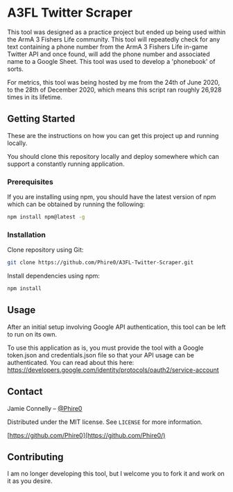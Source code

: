 # A3FL Twitter Scraper

This tool was designed as a practice project but ended up being used within the ArmA 3 Fishers Life community. This tool will repeatedly check for any text containing a phone number from the ArmA 3 Fishers Life in-game Twitter API and once found, will add the phone number and associated name to a Google Sheet. This tool was used to develop a 'phonebook' of sorts.

For metrics, this tool was being hosted by me from the 24th of June 2020, to the 28th of December 2020, which means this script ran roughly 26,928 times in its lifetime.

## Getting Started

These are the instructions on how you can get this project up and running locally.

You should clone this repository locally and deploy somewhere which can support a constantly running application.

### Prerequisites

If you are installing using npm, you should have the latest version of npm which can be obtained by running the following:

```sh
npm install npm@latest -g
```

### Installation

Clone repository using Git:
```sh
git clone https://github.com/Phire0/A3FL-Twitter-Scraper.git
```

Install dependencies using npm:
```sh
npm install
```

## Usage

After an initial setup involving Google API authentication, this tool can be left to run on its own.

To use this application as is, you must provide the tool with a Google token.json and credentials.json file so that your API usage can be authenticated. You can read about this here: https://developers.google.com/identity/protocols/oauth2/service-account

## Contact

Jamie Connelly – [@Phire0](https://twitter.com/Phire0)

Distributed under the MIT license. See ``LICENSE`` for more information.

[https://github.com/Phire0](https://github.com/Phire0/)

## Contributing

I am no longer developing this tool, but I welcome you to fork it and work on it as you desire.
